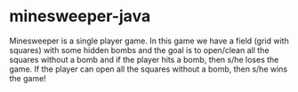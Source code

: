 # minesweeper-java
Minesweeper is a single player game. In this game we have a field (grid with squares) with some hidden bombs and the goal is to open/clean all the squares without a bomb and if the player hits a bomb, then s/he loses the game. If the player can open all the squares without a bomb, then s/he wins the game!
